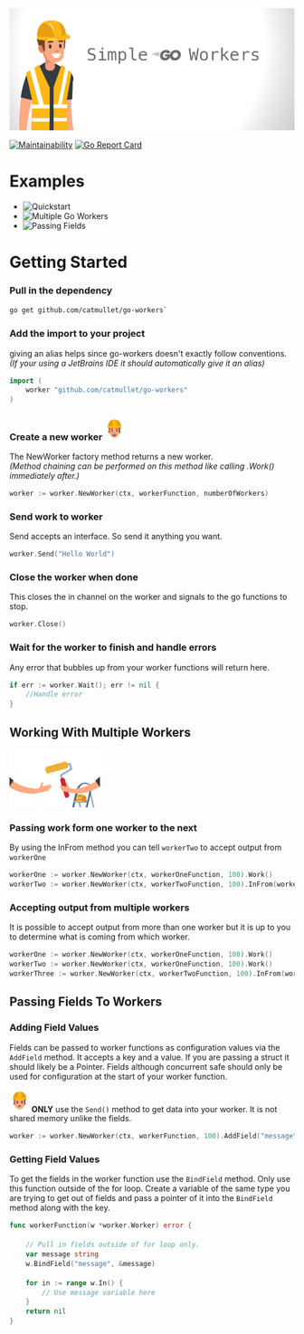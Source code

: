 ![go workers](https://raw.githubusercontent.com/catmullet/go-workers/assets/goworkers_header.png)

[![Maintainability](https://api.codeclimate.com/v1/badges/402fee86fbd1e24defb2/maintainability)](https://codeclimate.com/github/catmullet/go-workers/maintainability) [![Go Report Card](https://goreportcard.com/badge/github.com/catmullet/go-workers)](https://goreportcard.com/report/github.com/catmullet/go-workers)    

# Examples
* ![Quickstart](https://github.com/catmullet/go-workers/blob/master/examples/quickstart/quickstart.go)
* ![Multiple Go Workers](https://github.com/catmullet/go-workers/blob/master/examples/multiple_workers/multipleworkers.go)
* ![Passing Fields](https://github.com/catmullet/go-workers/blob/master/examples/passing_fields/passingfields.go)
# Getting Started
### Pull in the dependency
```zsh
go get github.com/catmullet/go-workers`
```

### Add the import to your project
giving an alias helps since go-workers doesn't exactly follow conventions.    
_(If your using a JetBrains IDE it should automatically give it an alias)_
```go
import (
    worker "github.com/catmullet/go-workers"
)
```
### Create a new worker <img src="https://raw.githubusercontent.com/catmullet/go-workers/assets/constworker.png" alt="worker" width="35"/>
The NewWorker factory method returns a new worker.    
_(Method chaining can be performed on this method like calling .Work() immediately after.)_
```go
worker := worker.NewWorker(ctx, workerFunction, numberOfWorkers)
```
### Send work to worker
Send accepts an interface.  So send it anything you want.
```go
worker.Send("Hello World")
```
### Close the worker when done
This closes the in channel on the worker and signals to the go functions to stop.
```go
worker.Close()
```
### Wait for the worker to finish and handle errors
Any error that bubbles up from your worker functions will return here.
```go
if err := worker.Wait(); err != nil {
    //Handle error
}
```

## Working With Multiple Workers
<img src="https://raw.githubusercontent.com/catmullet/go-workers/assets/constworker_passwork.png" alt="worker" width="160"/>

### Passing work form one worker to the next 

By using the InFrom method you can tell `workerTwo` to accept output from `workerOne`
```go
workerOne := worker.NewWorker(ctx, workerOneFunction, 100).Work()
workerTwo := worker.NewWorker(ctx, workerTwoFunction, 100).InFrom(workerOne).Work()
```
### Accepting output from multiple workers
It is possible to accept output from more than one worker but it is up to you to determine what is coming from which worker.
```go
workerOne := worker.NewWorker(ctx, workerOneFunction, 100).Work()
workerTwo := worker.NewWorker(ctx, workerOneFunction, 100).Work()
workerThree := worker.NewWorker(ctx, workerTwoFunction, 100).InFrom(workerOne, workerTwo).Work()
```

## Passing Fields To Workers
### Adding Field Values
Fields can be passed to worker functions as configuration values via the `AddField` method.  It accepts a key and a value.
If you are passing a struct it should likely be a Pointer.
Fields although concurrent safe should only be used for configuration at the start of your worker function.

<img src="https://raw.githubusercontent.com/catmullet/go-workers/assets/constworker2.png" alt="worker" width="35"/> **ONLY** use the `Send()` method to get data into your worker. It is not shared memory unlike the fields.
```go
worker := worker.NewWorker(ctx, workerFunction, 100).AddField("message", "Hello World")
```

### Getting Field Values
To get the fields in the worker function use the `BindField` method.
Only use this function outside of the for loop. Create a variable of the same type you are trying to get out of fields and pass a pointer of it into the `BindField` method along with the key.

```go
func workerFunction(w *worker.Worker) error {

    // Pull in fields outside of for loop only.
    var message string
    w.BindField("message", &message)

    for in := range w.In() {
        // Use message variable here
    }
    return nil
}
```
